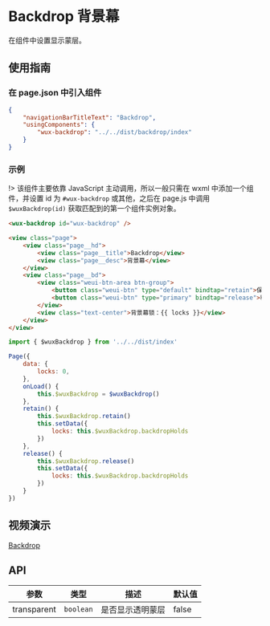 # Backdrop 背景幕

在组件中设置显示蒙层。

## 使用指南

### 在 page.json 中引入组件

```json
{
    "navigationBarTitleText": "Backdrop",
    "usingComponents": {
        "wux-backdrop": "../../dist/backdrop/index"
    }
}
```

### 示例

!> 该组件主要依靠 JavaScript 主动调用，所以一般只需在 wxml 中添加一个组件，并设置 id 为 `#wux-backdrop` 或其他，之后在 page.js 中调用 `$wuxBackdrop(id)` 获取匹配到的第一个组件实例对象。

```html
<wux-backdrop id="wux-backdrop" />

<view class="page">
    <view class="page__hd">
        <view class="page__title">Backdrop</view>
        <view class="page__desc">背景幕</view>
    </view>
    <view class="page__bd">
        <view class="weui-btn-area btn-group">
            <button class="weui-btn" type="default" bindtap="retain">保持背景幕 retain</button>
            <button class="weui-btn" type="primary" bindtap="release">释放背景幕 release</button>
        </view>
        <view class="text-center">背景幕锁：{{ locks }}</view>
    </view>
</view>
```

```js
import { $wuxBackdrop } from '../../dist/index'

Page({
    data: {
        locks: 0,
    },
    onLoad() {
        this.$wuxBackdrop = $wuxBackdrop()
    },
    retain() {
        this.$wuxBackdrop.retain()
        this.setData({
            locks: this.$wuxBackdrop.backdropHolds
        })
    },
    release() {
        this.$wuxBackdrop.release()
        this.setData({
            locks: this.$wuxBackdrop.backdropHolds
        })
    }
})
```

## 视频演示

[Backdrop](./_media/backdrop.mp4 ':include :type=iframe width=375px height=667px')

## API

| 参数 | 类型 | 描述 | 默认值 |
| --- | --- | --- | --- |
| transparent | <code>boolean</code> | 是否显示透明蒙层 | false |